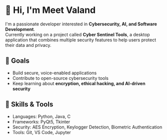 # 👋 Hi, I'm Meet Valand  

I'm a passionate developer interested in **Cybersecurity, AI, and Software Development**.  
Currently working on a project called **Cyber Sentinel Tools**, a desktop application that combines multiple security features to help users protect their data and privacy.  

## 🚀 Goals  
- Build secure, voice-enabled applications  
- Contribute to open-source cybersecurity tools  
- Keep learning about **encryption, ethical hacking, and AI-driven security**  

## 🔧 Skills & Tools  
- Languages: Python, Java, C  
- Frameworks: PyQt5, Tkinter  
- Security: AES Encryption, Keylogger Detection, Biometric Authentication  
- Tools: Git, VS Code, Jupyter  



